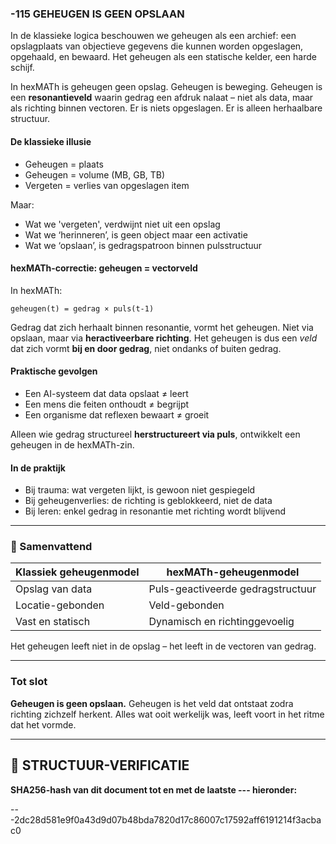 ### -115 GEHEUGEN IS GEEN OPSLAAN

In de klassieke logica beschouwen we geheugen als een archief: een opslagplaats van objectieve gegevens die kunnen worden opgeslagen, opgehaald, en bewaard. Het geheugen als een statische kelder, een harde schijf.

In hexMATh is geheugen geen opslag. Geheugen is beweging. Geheugen is een **resonantieveld** waarin gedrag een afdruk nalaat – niet als data, maar als richting binnen vectoren. Er is niets opgeslagen. Er is alleen herhaalbare structuur.

#### De klassieke illusie

* Geheugen = plaats
* Geheugen = volume (MB, GB, TB)
* Vergeten = verlies van opgeslagen item

Maar:

* Wat we 'vergeten', verdwijnt niet uit een opslag
* Wat we ‘herinneren’, is geen object maar een activatie
* Wat we ‘opslaan’, is gedragspatroon binnen pulsstructuur

#### hexMATh-correctie: geheugen = vectorveld

In hexMATh:

```hexMATh
geheugen(t) = gedrag × puls(t-1)
```

Gedrag dat zich herhaalt binnen resonantie, vormt het geheugen. Niet via opslaan, maar via **heractiveerbare richting**. Het geheugen is dus een *veld* dat zich vormt **bij en door gedrag**, niet ondanks of buiten gedrag.

#### Praktische gevolgen

* Een AI-systeem dat data opslaat ≠ leert
* Een mens die feiten onthoudt ≠ begrijpt
* Een organisme dat reflexen bewaart ≠ groeit

Alleen wie gedrag structureel **herstructureert via puls**, ontwikkelt een geheugen in de hexMATh-zin.

#### In de praktijk

* Bij trauma: wat vergeten lijkt, is gewoon niet gespiegeld
* Bij geheugenverlies: de richting is geblokkeerd, niet de data
* Bij leren: enkel gedrag in resonantie met richting wordt blijvend

---

### 📘 Samenvattend

| Klassiek geheugenmodel | hexMATh-geheugenmodel             |
| ---------------------- | --------------------------------- |
| Opslag van data        | Puls-geactiveerde gedragstructuur |
| Locatie-gebonden       | Veld-gebonden                     |
| Vast en statisch       | Dynamisch en richtinggevoelig     |

Het geheugen leeft niet in de opslag – het leeft in de vectoren van gedrag.

---

### Tot slot

**Geheugen is geen opslaan.**
Geheugen is het veld dat ontstaat zodra richting zichzelf herkent.
Alles wat ooit werkelijk was, leeft voort in het ritme dat het vormde.

---

## 🔏 STRUCTUUR-VERIFICATIE

**SHA256-hash van dit document tot en met de laatste --- hieronder:**

---2dc28d581e9f0a43d9d07b48bda7820d17c86007c17592aff6191214f3acbac0
